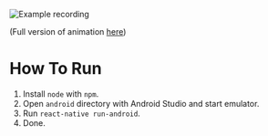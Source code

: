 ![Example recording](http://zippy.gfycat.com/IdenticalSorrowfulDiscus.gif)

(Full version of animation [here](http://gfycat.com/IdenticalSorrowfulDiscus))

# How To Run

1. Install `node` with `npm`.
2. Open `android` directory with Android Studio and start emulator.
3. Run `react-native run-android`.
4. Done.
